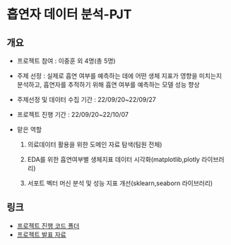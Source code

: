 # 흡연자 데이터 분석-PJT

## 개요
- 프로젝트 참여 : 이중훈 외 4명(총 5명)
- 주제 선정 : 실제로 흡연 여부를 예측하는 데에 어떤 생체 지표가 영향을 미치는지 분석하고, 흡연자를 추적하기 위해 흡연 여부를 예측하는 모델 성능 향상  

- 주제선정 및 데이터 수집 기간 : 22/09/20~22/09/27
- 프로젝트 진행 기간 : 22/09/20~22/10/07
- 맡은 역할
    1. 의료데이터 활용을 위한 도메인 자료 탐색(팀원 전체) 

    2. EDA를 위한 흡연여부별 생체지표 데이터 시각화(matplotlib,plotly 라이브러리)
   
    3. 서포트 벡터 머신 분석 및 성능 지표 개선(sklearn,seaborn 라이브러리)

## 링크
- [프로젝트 진행 코드 폴더](https://github.com/JungHunL22/Smoking-ML-PJT/tree/master/%EC%A7%84%ED%96%89%EC%BD%94%EB%93%9C)
- [프로젝트 발표 자료](https://github.com/JungHunL22/Smoking-ML-PJT/blob/master/%EB%B0%9C%ED%91%9C%EC%9E%90%EB%A3%8C.pdf)